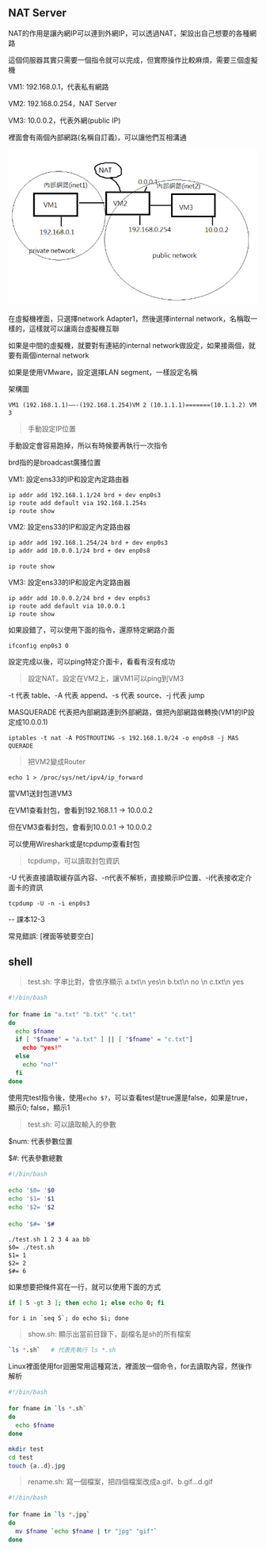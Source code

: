 ## NAT Server

NAT的作用是讓內網IP可以連到外網IP，可以透過NAT，架設出自己想要的各種網路

這個伺服器其實只需要一個指令就可以完成，但實際操作比較麻煩，需要三個虛擬機



VM1: 192.168.0.1，代表私有網路

VM2: 192.168.0.254，NAT Server

VM3: 10.0.0.2，代表外網(public IP)

裡面會有兩個內部網路(名稱自訂義)，可以讓他們互相溝通

![](picture/NATServer.png)

在虛擬機裡面，只選擇network Adapter1，然後選擇internal network，名稱取一樣的，這樣就可以讓兩台虛擬機互聯

如果是中間的虛擬機，就要對有連結的internal network做設定，如果接兩個，就要有兩個internal network



如果是使用VMware，設定選擇LAN segment，一樣設定名稱



架構圖

```
VM1 (192.168.1.1)——-(192.168.1.254)VM 2 (10.1.1.1)=======(10.1.1.2) VM 3
```



> 手動設定IP位置

手動設定會容易跑掉，所以有時候要再執行一次指令

brd指的是broadcast廣播位置

VM1: 設定ens33的IP和設定內定路由器

```
ip addr add 192.168.1.1/24 brd + dev enp0s3
ip route add default via 192.168.1.254s
ip route show
```

VM2: 設定ens33的IP和設定內定路由器

```
ip addr add 192.168.1.254/24 brd + dev enp0s3
ip addr add 10.0.0.1/24 brd + dev enp0s8

ip route show
```

VM3: 設定ens33的IP和設定內定路由器

```
ip addr add 10.0.0.2/24 brd + dev enp0s3
ip route add default via 10.0.0.1
ip route show
```





如果設錯了，可以使用下面的指令，還原特定網路介面

```
ifconfig enp0s3 0
```



設定完成以後，可以ping特定介面卡，看看有沒有成功



> 設定NAT。設定在VM2上，讓VM1可以ping到VM3

-t 代表 table、-A 代表 append、-s 代表 source、-j 代表 jump

MASQUERADE 代表把內部網路連到外部網路，做把內部網路做轉換(VM1的IP設定成10.0.0.1)

```
iptables -t nat -A POSTROUTING -s 192.168.1.0/24 -o enp0s8 -j MAS QUERADE
```



> 把VM2變成Router

```
echo 1 > /proc/sys/net/ipv4/ip_forward
```



當VM1送封包道VM3

在VM1查看封包，會看到192.168.1.1 -> 10.0.0.2

但在VM3查看封包，會看到10.0.0.1 -> 10.0.0.2

可以使用Wireshark或是tcpdump查看封包

> tcpdump，可以讀取封包資訊

-U 代表直接讀取緩存區內容、-n代表不解析，直接顯示IP位置、-i代表接收定介面卡的資訊

```
tcpdump -U -n -i enp0s3
```





-- 課本12-3

常見錯誤: [裡面等號要空白]

## shell

> test.sh: 字串比對，會依序顯示 a.txt\n yes\n b.txt\n no \n c.txt\n yes

```sh
#!/bin/bash

for fname in "a.txt" "b.txt" "c.txt"
do
  echo $fname
  if [ "$fname" = "a.txt" ] || [ "$fname" = "c.txt"]
    echo "yes!"
  else
    echo "no!"
  fi
done
```



使用完test指令後，使用`echo $?`，可以查看test是true還是false，如果是true，顯示0; false，顯示1



> test.sh: 可以讀取輸入的參數

$num: 代表參數位置

$#: 代表參數總數

```sh
#!/bin/bash

echo '$0= '$0
echo '$1= '$1
echo '$2= '$2

echo '$#= '$#
```



```
./test.sh 1 2 3 4 aa bb
$0= ./test.sh
$1= 1
$2= 2
$#= 6
```



如果想要把條件寫在一行，就可以使用下面的方式

```sh
if [ 5 -gt 3 ]; then echo 1; else echo 0; fi
```

```
for i in `seq 5`; do echo $i; done
```





> show.sh: 顯示出當前目錄下，副檔名是sh的所有檔案

```sh
`ls *.sh`   # 代表先執行 ls *.sh
```

Linux裡面使用for迴圈常用這種寫法，裡面放一個命令，for去讀取內容，然後作解析

```sh
#!/bin/bash

for fname in `ls *.sh`
do
  echo $fname
done
```





```sh
mkdir test
cd test
touch {a..d}.jpg
```

> rename.sh: 寫一個檔案，把四個檔案改成a.gif、b.gif...d.gif

```sh
#!/bin/bash

for fname in `ls *.jpg`
do
  mv $fname `echo $fname | tr "jpg" "gif"`
done

```



